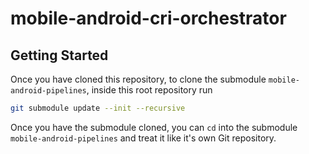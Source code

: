 # mobile-android-cri-orchestrator

## Getting Started

Once you have cloned this repository, to clone the submodule `mobile-android-pipelines`, inside this root repository run

```bash
git submodule update --init --recursive
```

Once you have the submodule cloned, you can `cd` into the submodule `mobile-android-pipelines` and treat it like it's own Git repository.